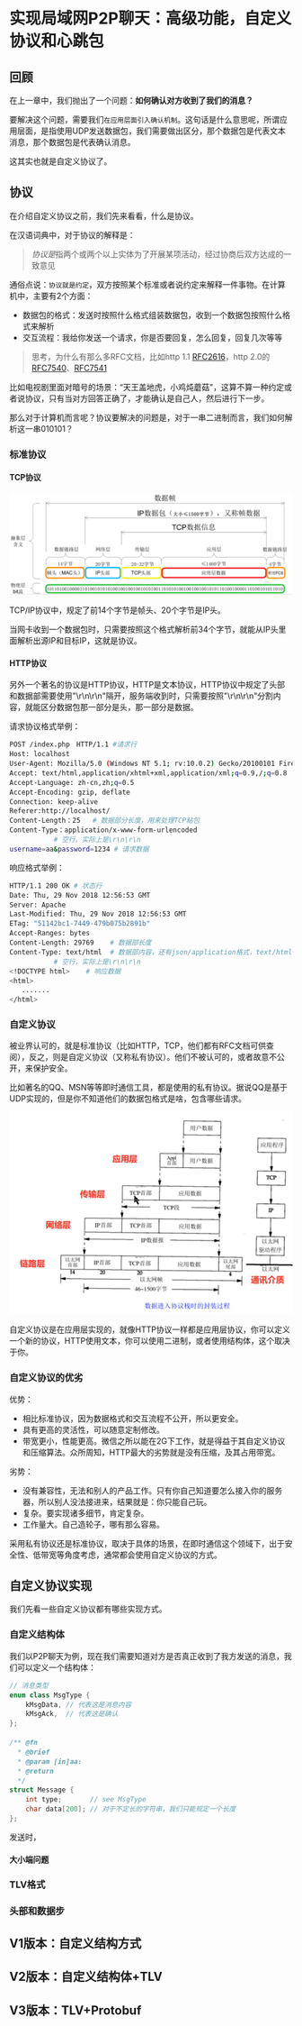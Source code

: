 # 实现局域网P2P聊天：高级功能，自定义协议和心跳包

## 回顾

在上一章中，我们抛出了一个问题：**如何确认对方收到了我们的消息？**

要解决这个问题，需要我们`在应用层面引入确认机制`。这句话是什么意思呢，所谓应用层面，是指使用UDP发送数据包，我们需要做出区分，那个数据包是代表文本消息，那个数据包是代表确认消息。

这其实也就是自定义协议了。

## 协议

在介绍自定义协议之前，我们先来看看，什么是协议。

在汉语词典中，对于协议的解释是：

> *协议是*指两个或两个以上实体为了开展某项活动，经过协商后双方达成的一致意见

通俗点说：`协议就是约定`，双方按照某个标准或者说约定来解释一件事物。在计算机中，主要有2个方面：

- 数据包的格式：发送时按照什么格式组装数据包，收到一个数据包按照什么格式来解析
- 交互流程：我给你发送一个请求，你是否要回复，怎么回复，回复几次等等

> 思考，为什么有那么多RFC文档，比如http 1.1 [RFC2616](https://www.rfc-editor.org/rfc/rfc2616.txt)，http 2.0的 [RFC7540](https://www.rfc-editor.org/rfc/rfc7540.txt)、[RFC7541](https://www.rfc-editor.org/rfc/rfc7541.txt)

比如电视剧里面对暗号的场景：“天王盖地虎，小鸡炖蘑菇"，这算不算一种约定或者说协议，只有当对方回答正确了，才能确认是自己人，然后进行下一步。

那么对于计算机而言呢？协议要解决的问题是，对于一串二进制而言，我们如何解析这一串010101？

### 标准协议

#### TCP协议

![protocol2](../images/protocol-iso-2.png)



TCP/IP协议中，规定了前14个字节是帧头、20个字节是IP头。

当网卡收到一个数据包时，只需要按照这个格式解析前34个字节，就能从IP头里面解析出源IP和目标IP，这就是协议。

#### HTTP协议

另外一个著名的协议是HTTP协议，HTTP是文本协议，HTTP协议中规定了头部和数据部需要使用"\r\n\r\n"隔开，服务端收到时，只需要按照"\r\n\r\n"分割内容，就能区分数据包那一部分是头，那一部分是数据。

请求协议格式举例：

```bash
POST /index.php　HTTP/1.1 #请求行
Host: localhost
User-Agent: Mozilla/5.0 (Windows NT 5.1; rv:10.0.2) Gecko/20100101 Firefox/10.0.2 # 请求头
Accept: text/html,application/xhtml+xml,application/xml;q=0.9,/;q=0.8
Accept-Language: zh-cn,zh;q=0.5
Accept-Encoding: gzip, deflate
Connection: keep-alive
Referer:http://localhost/
Content-Length：25   # 数据部分长度，用来处理TCP粘包
Content-Type：application/x-www-form-urlencoded
           # 空行，实际上是\r\n\r\n
username=aa&password=1234 # 请求数据
```

响应格式举例：

```bash
HTTP/1.1 200 OK # 状态行
Date: Thu, 29 Nov 2018 12:56:53 GMT 
Server: Apache
Last-Modified: Thu, 29 Nov 2018 12:56:53 GMT
ETag: "51142bc1-7449-479b075b2891b"
Accept-Ranges: bytes
Content-Length: 29769    # 数据部长度
Content-Type: text/html  # 数据部内容，还有json/application格式，text/html说明是html页面
           # 空行，实际上是\r\n\r\n
<!DOCTYPE html>    # 响应数据
<html>
   .......  
</html>
```



### 自定义协议

被业界认可的，就是标准协议（比如HTTP，TCP，他们都有RFC文档可供查阅），反之，则是自定义协议（又称私有协议）。他们不被认可的，或者故意不公开，来保护安全。

比如著名的QQ、MSN等等即时通信工具，都是使用的私有协议。据说QQ是基于UDP实现的，但是你不知道他们的数据包格式是啥，包含哪些请求。



![protocol-iso](../images/protocol-iso.png)

自定义协议是在应用层实现的，就像HTTP协议一样都是应用层协议，你可以定义一个新的协议，HTTP使用文本，你可以使用二进制，或者使用结构体，这个取决于你。

### 自定义协议的优劣

优势：

- 相比标准协议，因为数据格式和交互流程不公开，所以更安全。
- 具有更高的灵活性，可以随意定制修改。
- 带宽更小，性能更高。微信之所以能在2G下工作，就是得益于其自定义协议和压缩算法。众所周知，HTTP最大的劣势就是没有压缩，及其占用带宽。

劣势：

- 没有兼容性，无法和别人的产品工作。只有你自己知道要怎么接入你的服务器，所以别人没法接进来，结果就是：你只能自己玩。
- 复杂。要实现诸多细节，肯定复杂。
- 工作量大。自己造轮子，哪有那么容易。



采用私有协议还是标准协议，取决于具体的场景，在即时通信这个领域下，出于安全性、低带宽等角度考虑，通常都会使用自定义协议的方式。

## 自定义协议实现

我们先看一些自定义协议都有哪些实现方式。

### 自定义结构体

我们以P2P聊天为例，现在我们需要知道对方是否真正收到了我方发送的消息，我们可以定义一个结构体：

```c++
// 消息类型
enum class MsgType {
    kMsgData, // 代表这是消息内容
    kMsgAck,  // 代表这是确认
};

/** @fn
  * @brief
  * @param [in]aa:
  * @return
  */
struct Message {
    int type;       // see MsgType
    char data[200]; // 对于不定长的字符串，我们只能规定一个长度
};
```

发送时，

#### 大小端问题

### TLV格式

### 头部和数据步

## V1版本：自定义结构方式

## V2版本：自定义结构体+TLV

## V3版本：TLV+Protobuf
